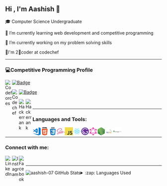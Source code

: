 ## Hi , I'm Aashish 👋
:mortar_board: Computer Science Undergraduate 

🌱 I’m currently learning web development and competitive programming

  🔭 I’m currently working on my problem solving skills
  
   :pushpin:I'm 2:star2:coder at codechef
   
---
### :computer:Competitive Programming Profile
[<img align="left" alt="Codeforces" width="22px" src="https://cdn.jsdelivr.net/npm/simple-icons@v3/icons/codeforces.svg"/>]()
[![Badge](https://cp-logo.vercel.app/codeforces/aashish_7)](https://codeforces.com/profile/aashish_7)

[<img align="left" alt="Codechef" width="22px" src="https://cdn.jsdelivr.net/npm/simple-icons@v3/icons/codechef.svg"/>]()  

[![Badge](https://cp-logo.vercel.app/codechef/aashish_7)](https://www.codechef.com/users/aashish_7)

[<img align="left" alt="Hackerrank" width="22px" src="https://cdn.jsdelivr.net/npm/simple-icons@v3/icons/hackerrank.svg"/>](https://www.hackerrank.com/iaashish07)
[<img align="left" alt="Hackerrank" width="22px" src="https://cdn.jsdelivr.net/npm/simple-icons@v3/icons/hackerearth.svg"/>](https://www.hackerearth.com/iaashish07)




</br>

---
### Languages and Tools:

[<img align="left" alt="Visual Studio Code" width="26px" src="https://raw.githubusercontent.com/github/explore/80688e429a7d4ef2fca1e82350fe8e3517d3494d/topics/visual-studio-code/visual-studio-code.png"/>]()
[<img align="left" alt="HTML5" width="26px" src="https://raw.githubusercontent.com/github/explore/80688e429a7d4ef2fca1e82350fe8e3517d3494d/topics/html/html.png"/>]()
[<img align="left" alt="CSS3" width="26px" src="https://raw.githubusercontent.com/github/explore/80688e429a7d4ef2fca1e82350fe8e3517d3494d/topics/css/css.png"/>]()
[<img align="left" alt="Sass" width="26px" src="https://raw.githubusercontent.com/github/explore/80688e429a7d4ef2fca1e82350fe8e3517d3494d/topics/sass/sass.png"/>]()
[<img align="left" alt="JavaScript" width="26px" src="https://raw.githubusercontent.com/github/explore/80688e429a7d4ef2fca1e82350fe8e3517d3494d/topics/javascript/javascript.png" />]()
[<img align="left" alt="React" width="26px" src="https://raw.githubusercontent.com/github/explore/80688e429a7d4ef2fca1e82350fe8e3517d3494d/topics/react/react.png"/>]()
[<img align="left" alt="Gatsby" width="26px" src="https://raw.githubusercontent.com/github/explore/e94815998e4e0713912fed477a1f346ec04c3da2/topics/gatsby/gatsby.png"/>]()
[<img align="left" alt="GraphQL" width="26px" src="https://raw.githubusercontent.com/github/explore/80688e429a7d4ef2fca1e82350fe8e3517d3494d/topics/graphql/graphql.png"/>]()
[<img align="left" alt="Node.js" width="26px" src="https://raw.githubusercontent.com/github/explore/80688e429a7d4ef2fca1e82350fe8e3517d3494d/topics/nodejs/nodejs.png"/>]()
[<img align="left" alt="MySQL" width="26px" src="https://raw.githubusercontent.com/github/explore/80688e429a7d4ef2fca1e82350fe8e3517d3494d/topics/mysql/mysql.png"/>]()
[<img align="left" alt="MongoDB" width="26px" src="https://raw.githubusercontent.com/github/explore/80688e429a7d4ef2fca1e82350fe8e3517d3494d/topics/mongodb/mongodb.png"/>]()

</br>

---
### Connect with me:
[<img align="left" alt="LinkedIn" width="22px" src="https://cdn.jsdelivr.net/npm/simple-icons@v3/icons/linkedin.svg"/>](https://www.linkedin.com/in/aashish-kumar-singh-8b058a1a0/)

[<img align="left" alt="Instagram" width="22px" src="https://cdn.jsdelivr.net/npm/simple-icons@v3/icons/instagram.svg"/>](https://www.instagram.com/actually_aashish/)

[<img align="left" alt="Facebook" width="22px" src="https://cdn.jsdelivr.net/npm/simple-icons@v3/icons/facebook.svg"/>](https://www.facebook.com/aashishkbond)

</br>

---


<!--<details>
  <summary>:zap: GitHub Stats</summary>-->

  <img align="left" alt="aashish-07 GitHub Stats" src="https://github-readme-stats.vercel.app/api?username=aashish-07&show_icons=true&hide_border=true&theme=algolia"/>
  
<!--</details>-->

<details>
  <summary>:zap: Languages Used</summary>
  
  [![Top Langs](https://github-readme-stats.vercel.app/api/top-langs/?username=aashish-07&layout=compact&theme=algolia)]()


</details>



<!--CP Badge - https://github.com/kehsihba19/CP-Badges
 github stats - https://github.com/anuraghazra/github-readme-stats
-->

